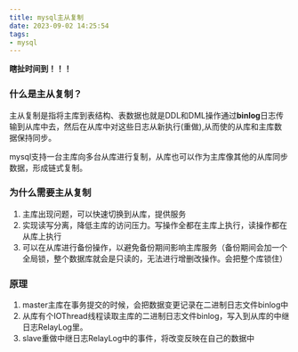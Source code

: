 ```yaml
---
title: mysql主从复制
date: 2023-09-02 14:25:54
tags:
- mysql
---
```

**瞎扯时间到！！！**

### 什么是主从复制？

主从复制是指将主库到表结构、表数据也就是DDL和DML操作通过**binlog**日志传输到从库中去，然后在从库中对这些日志从新执行(重做),从而使的从库和主库数据保持同步。

mysql支持一台主库向多台从库进行复制，从库也可以作为主库像其他的从库同步数据，形成链式复制。

### 为什么需要主从复制
1. 主库出现问题，可以快速切换到从库，提供服务
2. 实现读写分离，降低主库的访问压力。写操作全都在主库上执行，读操作都在从库上执行
3. 可以在从库进行备份操作，以避免备份期间影响主库服务（备份期间会加一个全局锁，整个数据库就会是只读的，无法进行增删改操作。会把整个库锁住）

### 原理
1. master主库在事务提交的时候，会把数据变更记录在二进制日志文件binlog中
2. 从库有个IOThread线程读取主库的二进制日志文件binlog，写入到从库的中继日志RelayLog里。
3. slave重做中继日志RelayLog中的事件，将改变反映在自己的数据中
